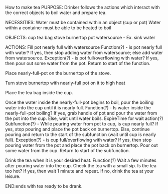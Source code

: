 How to make tea
PURPOSE:
Drinker follows the actions which interact with the correct objects to boil water and prepare tea. 

NECESSITIES:
Water must be contained within an object (cup or pot)
Water within a container must be able to be heated to boil



OBJECTS:
cup
tea bag
stove
burnertop
pot
watersource - Ex. sink
water

ACTIONS:
Fill pot nearly full with watersource
    Function(?) - is pot nearly full with water? If yes, then stop adding water from watersource; else add water from watersource.
        Exception(?) - is pot full/overflowing with water? If yes, then pour out some water from the pot. Return to start of the function. 

Place nearly-full-pot on the burnertop of the stove.

Turn stove burnertop with nearly-full pot on it to high heat

Place the tea bag inside the cup.

Once the water inside the nearly-full-pot begins to boil, pour the boiling water into the cup until it is nearly full.
    Function(?) - Is water inside the nearly-full-pot boiling? If yes, grab handle of pot and pour the water from the pot into the cup. Else, wait until water boils. ExpireTime for wait action(?)
        Subfunction(?) - While pouring water from pot to cup, is cup nearly full? If yes, stop pouring and place the pot back on burnertop. Else, continue pouring and return to the start of the subfunction (wait until cup is nearly full).
            Exception(?) - is cup full/overflowing with water? If yes, then stop pouring water from the pot and place the pot back on burnertop. Pour out some water from the cup. Return to start of the subfunction.

Drink the tea when it is your desired heat.
    Function(?) Wait a few minutes after pouring water into the cup. Check the tea with a small sip. Is the tea too hot? If yes, then wait 1 minute and repeat. If no, drink the tea at your leisure. 

END:ends with tea ready to be drank.


